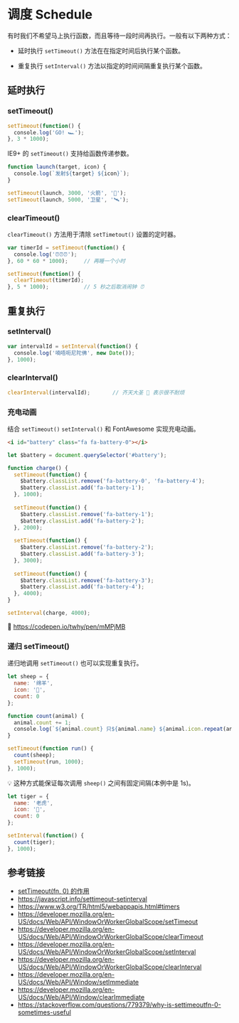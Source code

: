 # 调度 Schedule

有时我们不希望马上执行函数，而且等待一段时间再执行。一般有以下两种方式：
* 延时执行 `setTimeout()` 方法在在指定时间后执行某个函数。

* 重复执行 `setInterval()` 方法以指定的时间间隔重复执行某个函数。

## 延时执行
### setTimeout()
```javascript
setTimeout(function() {
  console.log('GO! 🏎');
}, 3 * 1000);
```
IE9+ 的 `setTimeout()` 支持给函数传递参数。
```javascript
function launch(target, icon) {
  console.log(`发射${target} ${icon}`);
}

setTimeout(launch, 3000, '火箭', '🚀');
setTimeout(launch, 5000, '卫星', '🛰');
```

### clearTimeout()
`clearTimeout()` 方法用于清除 `setTimetout()` 设置的定时器。
```javascript
var timerId = setTimeout(function() {
  console.log('⏰⏰⏰');
}, 60 * 60 * 1000);     // 再睡一个小时

setTimeout(function() {
  clearTimeout(timerId);
}, 5 * 1000);           // 5 秒之后取消闹钟 ⏰
```

## 重复执行
### setInterval()
```javascript
var intervalId = setInterval(function() {
  console.log('喃唔呃尼陀佛', new Date());
}, 1000);
```

### clearInterval()
```javascript
clearInterval(intervalId);       // 齐天大圣 🙉 表示很不耐烦
```

### 充电动画
结合 `setTimeout()` `setInterval()` 和 FontAwesome 实现充电动画。
```html
<i id="battery" class="fa fa-battery-0"></i>
```
```javascript
let $battery = document.querySelector('#battery');

function charge() {
  setTimeout(function() {
    $battery.classList.remove('fa-battery-0', 'fa-battery-4');
    $battery.classList.add('fa-battery-1');
  }, 1000);
  
  setTimeout(function() {
    $battery.classList.remove('fa-battery-1');
    $battery.classList.add('fa-battery-2');
  }, 2000);
  
  setTimeout(function() {
    $battery.classList.remove('fa-battery-2');
    $battery.classList.add('fa-battery-3');
  }, 3000);
  
  setTimeout(function() {
    $battery.classList.remove('fa-battery-3');
    $battery.classList.add('fa-battery-4');
  }, 4000);
}

setInterval(charge, 4000);
```
🚀 https://codepen.io/twhy/pen/mMPjMB

### 递归 setTimeout()
递归地调用 `setTimeout()` 也可以实现重复执行。
```javascript
let sheep = {
  name: '绵羊',
  icon: '🐑',
  count: 0
};

function count(animal) {
  animal.count += 1;
  console.log(`${animal.count} 只${animal.name} ${animal.icon.repeat(animal.count)}`);
}

setTimeout(function run() {
  count(sheep);
  setTimeout(run, 1000);
}, 1000);
```
💡 这种方式能保证每次调用 `sheep()` 之间有固定间隔(本例中是 1s)。

```javascript
let tiger = {
  name: '老虎',
  icon: '🐯',
  count: 0
};

setInterval(function() {
  count(tiger);
}, 1000);
```

## 参考链接
* [setTimeout(fn, 0) 的作用](http://pandacafe.net/post/337)
* https://javascript.info/settimeout-setinterval
* https://www.w3.org/TR/html5/webappapis.html#timers
* https://developer.mozilla.org/en-US/docs/Web/API/WindowOrWorkerGlobalScope/setTimeout
* https://developer.mozilla.org/en-US/docs/Web/API/WindowOrWorkerGlobalScope/clearTimeout
* https://developer.mozilla.org/en-US/docs/Web/API/WindowOrWorkerGlobalScope/setInterval
* https://developer.mozilla.org/en-US/docs/Web/API/WindowOrWorkerGlobalScope/clearInterval
* https://developer.mozilla.org/en-US/docs/Web/API/Window/setImmediate
* https://developer.mozilla.org/en-US/docs/Web/API/Window/clearImmediate
* https://stackoverflow.com/questions/779379/why-is-settimeoutfn-0-sometimes-useful
